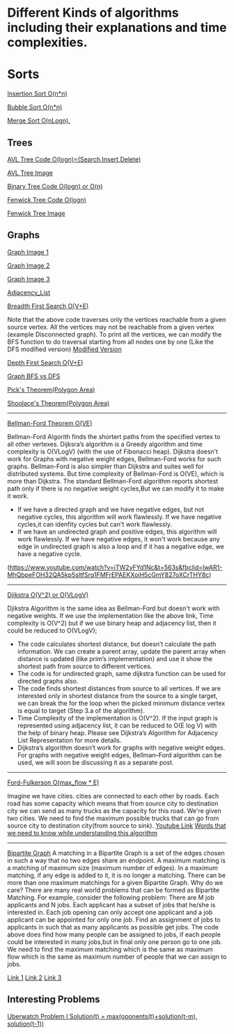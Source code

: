 # Different Kinds of algorithms including their explanations and time complexities.

# Sorts

[Insertion Sort O(n*n)](https://github.com/novaknole/Algorithms/blob/master/Sorts/insertion_sort.cpp)

[Bubble Sort  O(n*n)](https://github.com/novaknole/Algorithms/blob/master/Sorts/Bubble_Sort.cpp)

[Merge Sort O(nLogn).](https://github.com/novaknole/Algorithms/blob/master/Sorts/Merge_Sort.cpp)

## Trees
[AVL Tree Code O(logn)=(Search,Insert,Delete)](https://github.com/novaknole/Algorithms/blob/master/Trees/avl_tree.cpp)

[AVL Tree Image](https://github.com/novaknole/Algorithms/blob/master/Trees/Images/avl_tree.jpg)


[Binary Tree Code O(logn) or O(n)](https://github.com/novaknole/Algorithms/blob/master/Trees/binary_tree.cpp)

[Fenwick Tree Code O(logn)](https://github.com/novaknole/Algorithms/blob/master/Trees/fenwick_tree.cpp)

[Fenwick Tree Image](https://github.com/novaknole/Algorithms/blob/master/Trees/Images/fenwick_tree.jpg)



## Graphs
[Graph Image 1](https://github.com/novaknole/Algorithms/blob/master/Graphs/Images/Graph_1.jpg)

[Graph Image 2](https://github.com/novaknole/Algorithms/blob/master/Graphs/Images/Graph_2.jpg)

[Graph Image 3](https://github.com/novaknole/Algorithms/blob/master/Graphs/Images/Graph_3.jpg)

[Adjacency_List](https://github.com/novaknole/Algorithms/blob/master/Graphs/Adjacenct_List.cpp)

[Breadth First Search O(V+E)](https://github.com/novaknole/Algorithms/blob/master/Graphs/Bread_First_Search.cpp)

Note that the above code traverses only the vertices reachable from a given source vertex. All the vertices may not be reachable from a given vertex (example Disconnected graph). To print all the vertices, we can modify the BFS function to do traversal starting from all nodes one by one (Like the DFS modified version) [Modified Version](https://www.geeksforgeeks.org/depth-first-search-or-dfs-for-a-graph/)


[Depth First Search O(V+E)](https://github.com/novaknole/Algorithms/blob/master/Graphs/Depth_First_Search.cpp)

[Graph BFS vs DFS](https://github.com/novaknole/Algorithms/blob/master/Graphs/Images/Bfs_Dfs.jpg)

[Pick's Theorem(Polygon Area)](https://github.com/novaknole/Algorithms/blob/master/Graphs/Picks_Thereom.cpp)

[Shoolace's Theorem(Polygon Area)](https://github.com/novaknole/Algorithms/blob/master/Graphs/Shoolace_Area.cpp)

--------------

[Bellman-Ford Theorem O(VE)](https://github.com/novaknole/Algorithms/blob/master/Graphs/Bellman_Ford.cpp)

Bellman-Ford Algorith finds the shortert paths from the specified vertex to all other vertexes. Dijksra’s algorithm is a Greedy algorithm and time complexity is O(VLogV) (with the use of Fibonacci heap). Dijkstra doesn’t work for Graphs with negative weight edges, Bellman-Ford works for such graphs. Bellman-Ford is also simpler than Dijkstra and suites well for distributed systems. But time complexity of Bellman-Ford is O(VE), which is more than Dijkstra.
The standard Bellman-Ford algorithm reports shortest path only if there is no negative weight cycles,But we can modify it to make it work. 
- If we have a directed graph and we have negative edges, but not negative cycles, this algorithm will work
flawlessly. If we have negative cycles,it can idenfity cycles but can't work flawlessly.
- If we have an undirected graph and positive edges, this algorithm will work flawlessly. If we have negative edges, it won't work because any edge in undirected graph is also a loop and if it has a negative edge, we have a negative cycle.

(https://www.youtube.com/watch?v=iTW2yFYd1Nc&t=563s&fbclid=IwAR1-MhQbpeFOH32QA5kp5sltfSrq1FMFrEPAEKXoiH5cGmY827oXCrTHY8c)

---------------

[Djikstra O(V^2) or O(VLogV)](https://github.com/novaknole/Algorithms/blob/master/Graphs/Djikstra.cpp)

Djikstra Algorithm is the same idea as Bellman-Ford but doesn't work with negative weights. If we use
the implementation like the above link, Time complexity is O(V^2) but if we use binary heap and
adjacency list, then it could be reduced to O(VLogV);
- The code calculates shortest distance, but doesn’t calculate the path information. We can create a parent array, update the parent array when distance is updated (like prim’s implementation) and use it show the shortest path from source to different vertices.
- The code is for undirected graph, same dijkstra function can be used for directed graphs also.
- The code finds shortest distances from source to all vertices. If we are interested only in shortest distance from the source to a single target, we can break the for the loop when the picked minimum distance vertex is equal to target (Step 3.a of the algorithm).
- Time Complexity of the implementation is O(V^2). If the input graph is represented using adjacency list, it can be reduced to O(E log V) with the help of binary heap. Please see
Dijkstra’s Algorithm for Adjacency List Representation for more details.
- Dijkstra’s algorithm doesn’t work for graphs with negative weight edges. For graphs with negative weight edges, Bellman–Ford algorithm can be used, we will soon be discussing it as a separate post.

---------------

[Ford-Fulkerson O(max_flow * E)](https://github.com/novaknole/Algorithms/blob/master/Graphs/Ford_Fulkerson.cpp)

Imagine we have cities. cities are connected to each other by roads. Each road has some capacity which means that
from source city to destination city we can send as many trucks as the capacity for this road. We're given two cities.
We need to find the maximum possible trucks that can go from source city to destination city(from source to sink).
[Youtube Link](https://www.youtube.com/watch?v=GoVjOT30xwo&t=871s) [Words that we need to know while understanding this algorithm](https://www.geeksforgeeks.org/ford-fulkerson-algorithm-for-maximum-flow-problem/)


---------------

[Bipartite Graph](https://github.com/novaknole/Algorithms/blob/master/Graphs/Bipartite_Graph.cpp)
A matching in a Bipartite Graph is a set of the edges chosen in such a way that no two edges share an endpoint. A maximum matching is a matching of maximum size (maximum number of edges). In a maximum matching, if any edge is added to it, it is no longer a matching. There can be more than one maximum matchings for a given Bipartite Graph.
Why do we care?
There are many real world problems that can be formed as Bipartite Matching. For example, consider the following problem:
There are M job applicants and N jobs. Each applicant has a subset of jobs that he/she is interested in. Each job opening can only accept one applicant and a job applicant can be appointed for only one job. Find an assignment of jobs to applicants in such that as many applicants as possible get jobs.
The code above does find how many people can be assigned to jobs, if each people could be interested in many jobs,but
in final only one person go to one job. We need to find the maximum matching which is the same as maximum flow which is the same as maximum number of people that we can assign to jobs.

[Link 1](https://study.com/academy/lesson/bipartite-graph-definition-applications-examples.html)
[Link 2](https://www.geeksforgeeks.org/maximum-bipartite-matching/)
[Link 3](https://www.youtube.com/watch?v=8YUIdXOKNpM)

## Interesting Problems

[Uberwatch Problem I Solution(t) = max(oponents(t)+solution(t-m), solution(t-1))](https://github.com/novaknole/Algorithms/blob/master/20172018-acmicpc-german-collegiate-programming-contest-gcpc-2017-en.pdf)